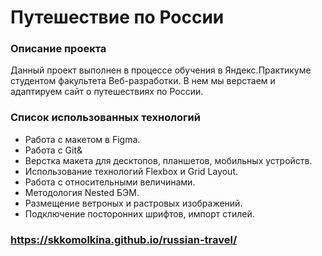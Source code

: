 # Путешествие по России

### Описание проекта
Данный проект выполнен в процессе обучения в Яндекс.Практикуме студентом факультета Веб-разработки. В нем мы верстаем и адаптируем сайт о путешествиях по России. 

### Список использованных технологий

* Работа с макетом в Figma. 
* Работа с Git&
* Верстка макета для десктопов, планшетов, мобильных устройств.
* Использование технологий Flexbox и Grid Layout.
* Работа с относительными величинами.
* Методология Nested БЭМ. 
* Размещение ветроных и растровых изображений. 
* Подключение посторонних шрифтов, импорт стилей.

### https://skkomolkina.github.io/russian-travel/